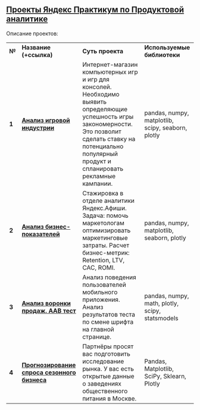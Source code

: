 ## <a href="https://praktikum.yandex.ru/data-analyst/" target="_blank"><b>Проекты Яндекс Практикум по Продуктовой аналитике</b></a>


Описание проектов:

<table>
<tr>
<td><b>№</b></td>
<td><b>Название (+ссылка)</b></td>
<td><b>Суть проекта</b></td>
<td><b>Используемые библиотеки</b></td>
<tr>
<td><b>1</b></td>
<td><a href="https://nbviewer.jupyter.org/github/maskinjuke/Yandex_Product_analyst/blob/c7d1315331a59347cd0df6c64ad70161bfd1d89d/%D0%90%D0%BD%D0%B0%D0%BB%D0%B8%D0%B7%20%D0%B8%D0%B3%D1%80%D0%BE%D0%B2%D0%BE%D0%B9%20%D0%B8%D0%BD%D0%B4%D1%83%D1%81%D1%82%D1%80%D0%B8%D0%B8.ipynb" target="_blank"><b>Анализ игровой индустрии</b></a></td>
<td>Интернет-магазин компьютерных игр и игр для консолей. Необходимо выявить определяющие успешность игры закономерности. Это позволит сделать ставку на потенциально популярный продукт и спланировать рекламные кампании.</td>
<td>pandas, numpy, matplotlib, scipy, seaborn, plotly</td>
<tr>
<td> <b>2</b></td>
<td><a href="https://nbviewer.jupyter.org/github/maskinjuke/Yandex_Product_analyst/blob/c7d1315331a59347cd0df6c64ad70161bfd1d89d/%D0%90%D0%BD%D0%B0%D0%BB%D0%B8%D0%B7%20%D0%B1%D0%B8%D0%B7%D0%BD%D0%B5%D1%81-%D0%BF%D0%BE%D0%BA%D0%B0%D0%B7%D0%B0%D1%82%D0%B5%D0%BB%D0%B5%D0%B9.%D0%90%D0%BD%D0%B0%D0%BB%D0%B8%D1%82%D0%B8%D0%BA%D0%B0%20%D0%B2%20%D0%AF%D0%BD%D0%B4%D0%B5%D0%BA%D1%81.%D0%90%D1%84%D0%B8%D1%88%D0%B5.ipynb" target="_blank"><b>Анализ бизнес-показателей</b></a></td>
<td>Стажировка в отделе аналитики Яндекс.Афиши. Задача: помочь маркетологам оптимизировать маркетинговые затраты. Расчет бизнес-метрик: Retention, LTV, CAC, ROMI. </td>
<td>pandas, numpy, matplotlib, seaborn, plotly</td>
<tr>
<td> <b>3</b></td>
<td><a href="https://nbviewer.jupyter.org/github/maskinjuke/Yandex_Product_analyst/blob/c7d1315331a59347cd0df6c64ad70161bfd1d89d/%D0%90%D0%BD%D0%B0%D0%BB%D0%B8%D0%B7%20%D0%B2%D0%BE%D1%80%D0%BE%D0%BD%D0%BA%D0%B8%20%D0%BF%D1%80%D0%BE%D0%B4%D0%B0%D0%B6%20AB%20%D1%82%D0%B5%D1%81%D1%82.ipynb" target="_blank"><b>Анализ воронки продаж. AAB тест</b></a></td>
<td>Анализ поведения пользователей мобильного приложения. Анализ результатов теста по смене шрифта на главной странице.</td>
<td>pandas, numpy, math, plotly, scipy, statsmodels</td>
<tr>
<td> <b>4</b></td>
<td><a href="https://nbviewer.jupyter.org/github/maskinjuke/Yandex_Product_analyst/blob/c7d1315331a59347cd0df6c64ad70161bfd1d89d/%D0%9F%D1%80%D0%BE%D0%B3%D0%BD%D0%BE%D0%B7%20%D1%81%D0%BF%D1%80%D0%BE%D1%81%D0%B0.ipynb" target="_blank"><b>Прогнозирование спроса сезонного бизнеса</b></a></td>
<td>Партнёры просят вас подготовить исследование рынка. У вас есть открытые данные о заведениях общественного питания в Москве.</td>
<td>Pandas, Matplotlib, SciPy, Sklearn, Plotly</td>
<tr>
</table>
<br/><br/>

